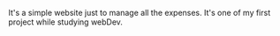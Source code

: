 It's a simple website just to manage all the expenses. It's one of my first project while studying webDev.
                             